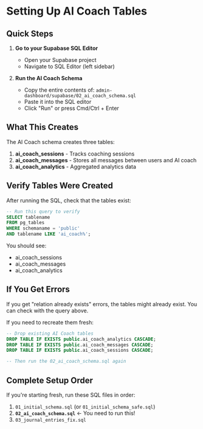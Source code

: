# Setting Up AI Coach Tables

## Quick Steps

1. **Go to your Supabase SQL Editor**
   - Open your Supabase project
   - Navigate to SQL Editor (left sidebar)

2. **Run the AI Coach Schema**
   - Copy the entire contents of: `admin-dashboard/supabase/02_ai_coach_schema.sql`
   - Paste it into the SQL editor
   - Click "Run" or press Cmd/Ctrl + Enter

## What This Creates

The AI Coach schema creates three tables:

1. **ai_coach_sessions** - Tracks coaching sessions
2. **ai_coach_messages** - Stores all messages between users and AI coach
3. **ai_coach_analytics** - Aggregated analytics data

## Verify Tables Were Created

After running the SQL, check that the tables exist:

```sql
-- Run this query to verify
SELECT tablename 
FROM pg_tables 
WHERE schemaname = 'public' 
AND tablename LIKE 'ai_coach%';
```

You should see:
- ai_coach_sessions
- ai_coach_messages
- ai_coach_analytics

## If You Get Errors

If you get "relation already exists" errors, the tables might already exist. You can check with the query above.

If you need to recreate them fresh:

```sql
-- Drop existing AI Coach tables
DROP TABLE IF EXISTS public.ai_coach_analytics CASCADE;
DROP TABLE IF EXISTS public.ai_coach_messages CASCADE;
DROP TABLE IF EXISTS public.ai_coach_sessions CASCADE;

-- Then run the 02_ai_coach_schema.sql again
```

## Complete Setup Order

If you're starting fresh, run these SQL files in order:

1. `01_initial_schema.sql` (or `01_initial_schema_safe.sql`)
2. **`02_ai_coach_schema.sql`** ← You need to run this!
3. `03_journal_entries_fix.sql` 